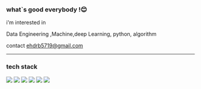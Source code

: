 ### what`s good everybody !😊 


i'm interested in 

Data Engineering ,Machine,deep Learning, python, algorithm

contact ehdrb5719@gmail.com

---------------------------
### tech stack

<img src="https://img.shields.io/badge/Python-orange?style=plastic&logo=Python&logoColor=#3776AB"/> <img src="https://img.shields.io/badge/Docker-blue?style=plastic&logo=Docker&logoColor=white"/> <img src="https://img.shields.io/badge/Apache Airflow-Orange?style=plastic&logo=Apache Airflow&logoColor=#3776AB"> <img src="https://img.shields.io/badge/Apache Kafka-Orange?style=plastic&logo=Apache Kafka&logoColor=#3776AB"> <img src="https://img.shields.io/badge/Mysql-blue?style=plastic&logo=Mysql&logoColor=white"/> <img src="https://img.shields.io/badge/Keras-red?style=plastic&logo=Keras&logoColor=white"/>


